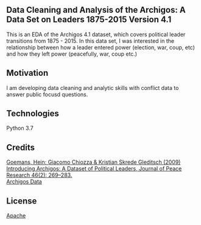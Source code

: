 ## Data Cleaning and Analysis of the Archigos: A Data Set on Leaders 1875-2015 Version 4.1

This is an EDA of the Archigos 4.1 dataset, which covers political leader transitions from 1875 - 2015. In this data set, I was interested in the relationship between how a leader entered power (election, war, coup, etc) and how they left power (peacefully, war, coup etc.)

## Motivation 
I am developing data cleaning and analytic skills with conflict data to answer public focusd questions. 

## Technologies 
Python 3.7 

## Credits 

[Goemans, Hein; Giacomo Chiozza & Kristian Skrede Gleditsch (2009) Introducing Archigos: A Dataset of Political Leaders, Journal of Peace Research 46(2): 269–283. ](https://www.prio.org/Publications/Publication/?x=40) <br />
[Archigos Data](https://www.rochester.edu/college/faculty/hgoemans/data.htm)


## License 
[Apache](https://choosealicense.com/licenses/apache-2.0/)
